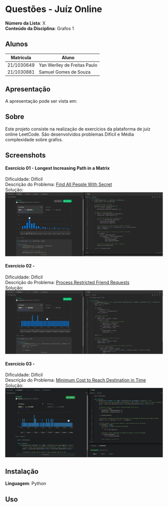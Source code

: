 # Questões - Juíz Online

**Número da Lista**: X<br>
**Conteúdo da Disciplina**: Grafos 1<br>

## Alunos

| Matrícula  | Aluno                               |
| ---------- | ----------------------------------- |
| 21/1030649 | Yan Werlley de Freitas Paulo |
| 21/1030881 | Samuel Gomes de Souza         |

## Apresentação
A apresentação pode ser vista em: 
## Sobre

Este projeto consiste na realização de exercícios da plataforma de juiz online LeetCode. São desenvolvidos problemas Difícil e Média
complexidade sobre grafos.

## Screenshots

#### Exercício 01 - Longest Increasing Path in a Matrix

Dificuldade: Difícil <br>
Descrição do Problema: [Find All People With Secret](https://leetcode.com/problems/find-all-people-with-secret/description/)<br>
Solução: ![2092](./prints/2092.png)

#### Exercício 02 -

Dificuldade: Difícil<br>
Descrição do Problema: [Process Restricted Friend Requests](https://leetcode.com/problems/process-restricted-friend-requests/description/)<br>
Solução: ![2076](./prints/2076.png)

#### Exercício 03 -

Dificuldade: Difícil <br>
Descrição do Problema: [Minimum Cost to Reach Destination in Time](https://leetcode.com/problems/minimum-cost-to-reach-destination-in-time/description/)<br>
Solução: ![image](./prints/1928.png)

## Instalação

**Linguagem**: Python <br>

## Uso

<!--## Outros

Quaisquer outras informações sobre seu projeto podem ser descritas abaixo.

-->